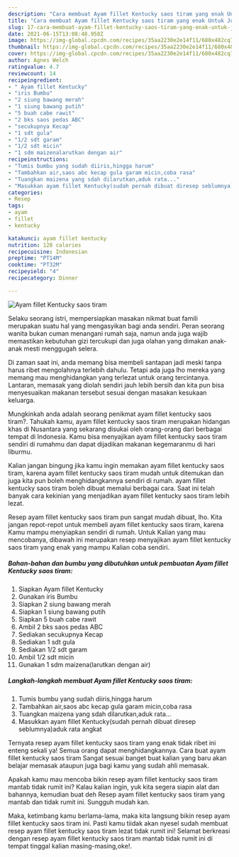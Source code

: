 ```yaml
---
description: "Cara membuat Ayam fillet Kentucky saos tiram yang enak Untuk Jualan"
title: "Cara membuat Ayam fillet Kentucky saos tiram yang enak Untuk Jualan"
slug: 17-cara-membuat-ayam-fillet-kentucky-saos-tiram-yang-enak-untuk-jualan
date: 2021-06-15T13:08:48.950Z
image: https://img-global.cpcdn.com/recipes/35aa2230e2e14f11/680x482cq70/ayam-fillet-kentucky-saos-tiram-foto-resep-utama.jpg
thumbnail: https://img-global.cpcdn.com/recipes/35aa2230e2e14f11/680x482cq70/ayam-fillet-kentucky-saos-tiram-foto-resep-utama.jpg
cover: https://img-global.cpcdn.com/recipes/35aa2230e2e14f11/680x482cq70/ayam-fillet-kentucky-saos-tiram-foto-resep-utama.jpg
author: Agnes Welch
ratingvalue: 4.7
reviewcount: 14
recipeingredient:
- " Ayam fillet Kentucky"
- "iris Bumbu"
- "2 siung bawang merah"
- "1 siung bawang putih"
- "5 buah cabe rawit"
- "2 bks saos pedas ABC"
- "secukupnya Kecap"
- "1 sdt gula"
- "1/2 sdt garam"
- "1/2 sdt micin"
- "1 sdm maizenalarutkan dengan air"
recipeinstructions:
- "Tumis bumbu yang sudah diiris,hingga harum"
- "Tambahkan air,saos abc kecap gula garam micin,coba rasa"
- "Tuangkan maizena yang sdah dilarutkan,aduk rata..."
- "Masukkan ayam fillet Kentucky(sudah pernah dibuat diresep seblumnya)aduk rata angkat"
categories:
- Resep
tags:
- ayam
- fillet
- kentucky

katakunci: ayam fillet kentucky 
nutrition: 128 calories
recipecuisine: Indonesian
preptime: "PT14M"
cooktime: "PT32M"
recipeyield: "4"
recipecategory: Dinner

---
```



![Ayam fillet Kentucky saos tiram](https://img-global.cpcdn.com/recipes/35aa2230e2e14f11/680x482cq70/ayam-fillet-kentucky-saos-tiram-foto-resep-utama.jpg)

Selaku seorang istri, mempersiapkan masakan nikmat buat famili merupakan suatu hal yang mengasyikan bagi anda sendiri. Peran seorang  wanita bukan cuman menangani rumah saja, namun anda juga wajib memastikan kebutuhan gizi tercukupi dan juga olahan yang dimakan anak-anak mesti menggugah selera.

Di zaman  saat ini, anda memang bisa membeli santapan jadi meski tanpa harus ribet mengolahnya terlebih dahulu. Tetapi ada juga lho mereka yang memang mau menghidangkan yang terlezat untuk orang tercintanya. Lantaran, memasak yang diolah sendiri jauh lebih bersih dan kita pun bisa menyesuaikan makanan tersebut sesuai dengan masakan kesukaan keluarga. 



Mungkinkah anda adalah seorang penikmat ayam fillet kentucky saos tiram?. Tahukah kamu, ayam fillet kentucky saos tiram merupakan hidangan khas di Nusantara yang sekarang disukai oleh orang-orang dari berbagai tempat di Indonesia. Kamu bisa menyajikan ayam fillet kentucky saos tiram sendiri di rumahmu dan dapat dijadikan makanan kegemaranmu di hari liburmu.

Kalian jangan bingung jika kamu ingin memakan ayam fillet kentucky saos tiram, karena ayam fillet kentucky saos tiram mudah untuk ditemukan dan juga kita pun boleh menghidangkannya sendiri di rumah. ayam fillet kentucky saos tiram boleh dibuat memalui berbagai cara. Saat ini telah banyak cara kekinian yang menjadikan ayam fillet kentucky saos tiram lebih lezat.

Resep ayam fillet kentucky saos tiram pun sangat mudah dibuat, lho. Kita jangan repot-repot untuk membeli ayam fillet kentucky saos tiram, karena Kamu mampu menyiapkan sendiri di rumah. Untuk Kalian yang mau mencobanya, dibawah ini merupakan resep menyajikan ayam fillet kentucky saos tiram yang enak yang mampu Kalian coba sendiri.

<!--inarticleads1-->

##### Bahan-bahan dan bumbu yang dibutuhkan untuk pembuatan Ayam fillet Kentucky saos tiram:

1. Siapkan  Ayam fillet Kentucky
1. Gunakan iris Bumbu
1. Siapkan 2 siung bawang merah
1. Siapkan 1 siung bawang putih
1. Siapkan 5 buah cabe rawit
1. Ambil 2 bks saos pedas ABC
1. Sediakan secukupnya Kecap
1. Sediakan 1 sdt gula
1. Sediakan 1/2 sdt garam
1. Ambil 1/2 sdt micin
1. Gunakan 1 sdm maizena(larutkan dengan air)




<!--inarticleads2-->

##### Langkah-langkah membuat Ayam fillet Kentucky saos tiram:

1. Tumis bumbu yang sudah diiris,hingga harum
1. Tambahkan air,saos abc kecap gula garam micin,coba rasa
1. Tuangkan maizena yang sdah dilarutkan,aduk rata...
1. Masukkan ayam fillet Kentucky(sudah pernah dibuat diresep seblumnya)aduk rata angkat




Ternyata resep ayam fillet kentucky saos tiram yang enak tidak ribet ini enteng sekali ya! Semua orang dapat menghidangkannya. Cara buat ayam fillet kentucky saos tiram Sangat sesuai banget buat kalian yang baru akan belajar memasak ataupun juga bagi kamu yang sudah ahli memasak.

Apakah kamu mau mencoba bikin resep ayam fillet kentucky saos tiram mantab tidak rumit ini? Kalau kalian ingin, yuk kita segera siapin alat dan bahannya, kemudian buat deh Resep ayam fillet kentucky saos tiram yang mantab dan tidak rumit ini. Sungguh mudah kan. 

Maka, ketimbang kamu berlama-lama, maka kita langsung bikin resep ayam fillet kentucky saos tiram ini. Pasti kamu tiidak akan nyesel sudah membuat resep ayam fillet kentucky saos tiram lezat tidak rumit ini! Selamat berkreasi dengan resep ayam fillet kentucky saos tiram mantab tidak rumit ini di tempat tinggal kalian masing-masing,oke!.

